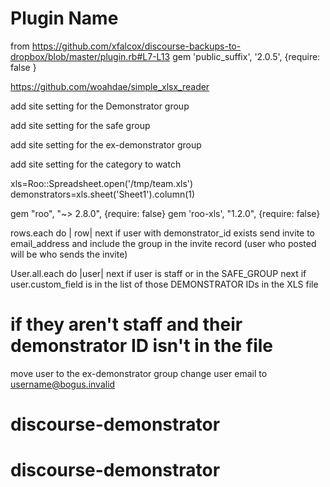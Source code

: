 # Plugin Name

from https://github.com/xfalcox/discourse-backups-to-dropbox/blob/master/plugin.rb#L7-L13
gem 'public_suffix', '2.0.5', {require: false }

https://github.com/woahdae/simple_xlsx_reader

add site setting for the Demonstrator group

add site setting for the safe group

add site setting for the ex-demonstrator group

add site setting for the category to watch

xls=Roo::Spreadsheet.open('/tmp/team.xls')
demonstrators=xls.sheet('Sheet1').column(1)

gem "roo", "~> 2.8.0", {require: false}
gem 'roo-xls', "1.2.0", {require: false}

rows.each do | row|
next if user with demonstrator_id exists
send invite to email_address and include the group in the invite record (user who posted will be who sends the invite)

User.all.each do |user|
next if user is staff or in the SAFE_GROUP
next if user.custom_field is in the list of those DEMONSTRATOR IDs in the XLS file

# if they aren't staff and their demonstrator ID isn't in the file

move user to the ex-demonstrator group
change user email to username@bogus.invalid
# discourse-demonstrator
# discourse-demonstrator
